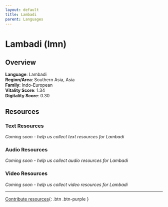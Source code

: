 ```yaml
---
layout: default
title: Lambadi
parent: Languages
---
```


# Lambadi (lmn)

## Overview

**Language**: Lambadi  
**Region/Area**: Southern Asia, Asia  
**Family**: Indo-European  
**Vitality Score**: 1.34  
**Digitality Score**: 0.30  

## Resources

### Text Resources
*Coming soon - help us collect text resources for Lambadi*

### Audio Resources
*Coming soon - help us collect audio resources for Lambadi*

### Video Resources
*Coming soon - help us collect video resources for Lambadi*

---

[Contribute resources](https://fairtrain.github.io/){: .btn .btn-purple }

